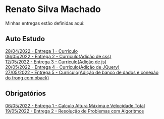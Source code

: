 # Renato Silva Machado
Minhas entregas estão definidas aqui:
## Auto Estudo
<a href="https://github.com/Lederback/modulo2/tree/main/03_AUT_EST_ENTREGA/Semana%202/Atividade-Semana_2-Modulo_2"> 28/04/2022 - Entrega 1 - Curriculo</a> <br>
<a href="https://github.com/Lederback/modulo2/tree/main/03_AUT_EST_ENTREGA/Semana%203/Atividade-Curriculo-Semana_3-Modulo_2"> 06/05/2022 - Entrega 2 - Curriculo(Adição de css)</a><br>
<a href="https://github.com/Lederback/modulo2/tree/main/03_AUT_EST_ENTREGA/Semana%204/Atividade-Curriculo-Semana_4-Modulo_2"> 12/05/2022 - Entrega 3 - Curriculo(Adição de js)</a><br>
<a href="https://github.com/Lederback/modulo2/tree/main/03_AUT_EST_ENTREGA/Semana%205/Atividade-Curriculo-Semana_5-Modulo_2"> 20/05/2022 - Entrega 4 - Curriculo(Adição de JQuery)</a><br>
<a href="https://github.com/Lederback/modulo2/tree/main/03_AUT_EST_ENTREGA/Semana%206/Atividade-Curriculo-Semana_6-Modulo_2"> 27/05/2022 - Entrega 5 - Curriculo(Adição de banco de dados e conexão do frong com  oback)</a>
## Obrigatórios
<a href="https://github.com/Lederback/modulo2/tree/main/03_AUT_EST_ENTREGA/Semana%203/Atividade-Javascript-Semana_3-Modulo_2"> 06/05/2022 - Entrega 1 - Calculo Altura Máxima e Velocidade Total</a><br>
<a href="https://github.com/Lederback/modulo2/tree/main/04_AUT_EST_EX_OBRIGATORIOS/Semana%205/Atividade-Semana_5-Modulo_2"> 19/05/2022 - Entrega 2 - Resolução de Problemas com Algoritmos</a>
